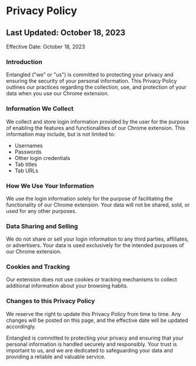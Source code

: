 # Privacy Policy

## Last Updated: October 18, 2023

Effective Date: October 18, 2023

### Introduction

Entangled ("we" or "us") is committed to protecting your privacy and ensuring the security of your personal information. This Privacy Policy outlines our practices regarding the collection, use, and protection of your data when you use our Chrome extension.

### Information We Collect

We collect and store login information provided by the user for the purpose of enabling the features and functionalities of our Chrome extension. This information may include, but is not limited to:

- Usernames
- Passwords
- Other login credentials
- Tab titles
- Tab URLs

### How We Use Your Information

We use the login information solely for the purpose of facilitating the functionality of our Chrome extension. Your data will not be shared, sold, or used for any other purposes.

### Data Sharing and Selling

We do not share or sell your login information to any third parties, affiliates, or advertisers. Your data is used exclusively for the intended purposes of our Chrome extension.

### Cookies and Tracking

Our extension does not use cookies or tracking mechanisms to collect additional information about your browsing habits.

### Changes to this Privacy Policy

We reserve the right to update this Privacy Policy from time to time. Any changes will be posted on this page, and the effective date will be updated accordingly.

Entangled is committed to protecting your privacy and ensuring that your personal information is handled securely and responsibly. Your trust is important to us, and we are dedicated to safeguarding your data and providing a reliable and valuable service.
